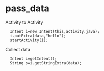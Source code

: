 # pass_data

Activity to Activity

      Intent i=new Intent(this,activity.java);
      i.putExtra(data,"hello");
      startActivity(i);
      
Collect data

      Intent i=getIntent();
      String s=i.getStringExtra(data);
